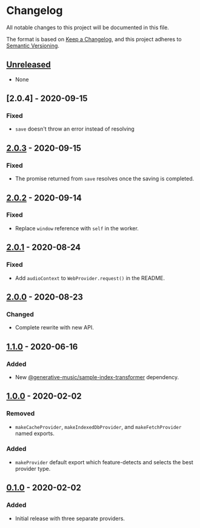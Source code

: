 # Changelog

All notable changes to this project will be documented in this file.

The format is based on [Keep a Changelog](https://keepachangelog.com/en/1.0.0/),
and this project adheres to [Semantic Versioning](https://semver.org/spec/v2.0.0.html).

## [Unreleased]

- None

## [2.0.4] - 2020-09-15

### Fixed

- `save` doesn't throw an error instead of resolving

## [2.0.3] - 2020-09-15

### Fixed

- The promise returned from `save` resolves once the saving is completed.

## [2.0.2] - 2020-09-14

### Fixed

- Replace `window` reference with `self` in the worker.

## [2.0.1] - 2020-08-24

### Fixed

- Add `audioContext` to `WebProvider.request()` in the README.

## [2.0.0] - 2020-08-23

### Changed

- Complete rewrite with new API.

## [1.1.0] - 2020-06-16

### Added

- New [@generative-music/sample-index-transformer](https://github.com/generative-music/sample-index-transformer) dependency.

## [1.0.0] - 2020-02-02

### Removed

- `makeCacheProvider`, `makeIndexedDbProvider`, and `makeFetchProvider` named exports.

### Added

- `makeProvider` default export which feature-detects and selects the best provider type.

## [0.1.0] - 2020-02-02

### Added

- Initial release with three separate providers.

[unreleased]: https://github.com/generative-music/web-provider/compare/v2.0.3...HEAD
[2.0.3]: https://github.com/generative-music/web-provider/compare/v2.0.2...v2.0.3
[2.0.2]: https://github.com/generative-music/web-provider/compare/v2.0.1...v2.0.2
[2.0.1]: https://github.com/generative-music/web-provider/compare/v2.0.0...v2.0.1
[2.0.0]: https://github.com/generative-music/web-provider/compare/v1.1.0...v2.0.0
[1.1.0]: https://github.com/generative-music/web-provider/compare/v1.0.0...v1.1.0
[1.0.0]: https://github.com/generative-music/web-provider/compare/v0.1.0...v1.0.0
[0.1.0]: https://github.com/generative-music/web-provider/releases/tag/v0.0.1
